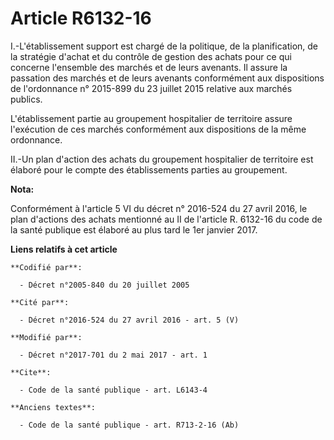 # Article R6132-16

I.-L'établissement support est chargé de la politique, de la planification, de la stratégie d'achat et du contrôle de gestion
des achats pour ce qui concerne l'ensemble des marchés et de leurs avenants. Il assure la passation des marchés et de leurs
avenants conformément aux dispositions de l'ordonnance n° 2015-899 du 23 juillet 2015 relative aux marchés publics.

L'établissement partie au groupement hospitalier de territoire assure l'exécution de ces marchés conformément aux
dispositions de la même ordonnance.

II.-Un plan d'action des achats du groupement hospitalier de territoire est élaboré pour le compte des établissements parties
au groupement.

**Nota:**

Conformément à l'article 5 VI du décret n° 2016-524 du 27 avril 2016, le plan d'actions des achats mentionné au II de
l'article R. 6132-16 du code de la santé publique est élaboré au plus tard le 1er janvier 2017.

**Liens relatifs à cet article**

	**Codifié par**:

	  - Décret n°2005-840 du 20 juillet 2005

	**Cité par**:

	  - Décret n°2016-524 du 27 avril 2016 - art. 5 (V)

	**Modifié par**:

	  - Décret n°2017-701 du 2 mai 2017 - art. 1

	**Cite**:

	  - Code de la santé publique - art. L6143-4

	**Anciens textes**:

	  - Code de la santé publique - art. R713-2-16 (Ab)
